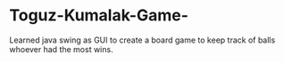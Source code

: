 # Toguz-Kumalak-Game-
Learned java swing as GUI to create a board game to keep track of balls whoever had the most wins.
